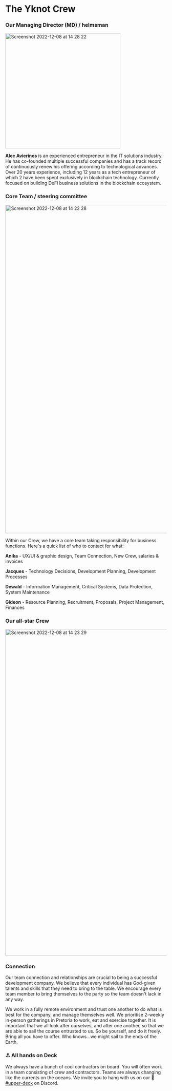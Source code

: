 # The Yknot Crew


### Our Managing Director (MD) / helmsman

<img width="359" alt="Screenshot 2022-12-08 at 14 28 22" src="https://user-images.githubusercontent.com/108277716/206446620-611b432e-fa78-4828-8cb2-7bbf33de396b.png">

**Alec Avierinos** is an experienced entrepreneur in the IT solutions industry. He has co-founded multiple successful companies and has a track record of continuously renew his offering according to technological advances. Over 20 years experience, including  12 years as a tech entrepreneur of which 2 have been spent exclusively in blockchain technology. Currently focused on building DeFi business solutions in the blockchain ecosystem.



### Core Team / steering committee

<img width="1023" alt="Screenshot 2022-12-08 at 14 22 28" src="https://user-images.githubusercontent.com/108277716/206446261-e3800319-fc09-44e2-85bd-c527484a5712.png">

Within our Crew, we have a core team taking responsibility for business functions. Here's a quick list of who to contact for what:

**Anika** - UX/UI & graphic design, Team Connection, New Crew, salaries & invoices

**Jacques** - Technology Decisions, Development Planning, Development Processes

**Dewald** - Information Management, Critical Systems, Data Protection, System Maintenance

**Gideon** - Resource Planning, Recruitment, Proposals, Project Management, Finances



### Our all-star Crew
<img width="1018" alt="Screenshot 2022-12-08 at 14 23 29" src="https://user-images.githubusercontent.com/108277716/206445569-38f27994-a4ea-4c45-a90a-ef44b6d03f2f.png">

 

### Connection

Our team connection and relationships are crucial to being a successful development company. We believe that every individual has God-given talents and skills that they need to bring to the table. We encourage every team member to bring themselves to the party so the team doesn't lack in any way.&#x20;

We work in a fully remote environment and trust one another to do what is best for the company, and manage themselves well. We prioritise 2-weekly in-person gatherings in Pretoria to work, eat and exercise together. It is important that we all look after ourselves, and after one another, so that we are able to sail the course entrusted to us. So be yourself, and do it freely. Bring all you have to offer. Who knows...we might sail to the ends of the Earth.



### ⚓ All hands on Deck

We always have a bunch of cool contractors on board. You will often work in a team consisting of crew and contractors. Teams are always changing like the currents on the oceans. We invite you to hang with us on our 🍹[#upper-deck](https://discord.gg/GNmzHygT) on Discord.
